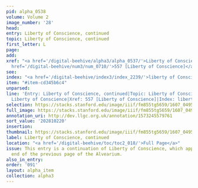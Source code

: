 ```yaml
---
pid: alpha_0538
volume: Volume 2
image_number: '28'
head:
entry: Liberty of Conscience, continued
topic: Liberty of Conscience, continued
first_letter: L
page:
add:
xref: "<a href='/digital-beehive/alpha3/alpha_0537/'>Liberty of Conscience</a>|<a
  href='/digital-beehive/num3/num_0710/'>557 [Liberty of Conscience]</a>"
see:
index: "<a href='/digital-beehive/index3/index_2239/'>liberty of Conscience</a>"
item: "#item-cd345b6c4"
unparsed:
line: 'Entry: Liberty of Conscience, continued|Topic: Liberty of Conscience, continued|Xref:
  Liberty of Conscience|Xref: 557 [Liberty of Conscience]|Index: liberty of Conscience|#item-cd345b6c4'
selection: https://stacks.stanford.edu/image/iiif/fm855tg5659/1607_0495/806,220,3002,476/full/0/default.jpg
full_image: https://stacks.stanford.edu/image/iiif/fm855tg5659/1607_0495/full/full/0/default.jpg
annotation_uri: http://dev.llgc.org.uk/annotation/1573245579761
sort_value: '202810220'
insertion:
thumbnail: https://stacks.stanford.edu/image/iiif/fm855tg5659/1607_0495/806,220,600,180/250,/0/default.jpg
label: Liberty of Conscience, continued
location: "<a href='/digital-beehive/toc/toc2_018/'>Full Page</a>"
issue: This entry is a continuation of Liberty of Conscience, which appears at the
  end of the previous page of the Alvearium.
also_in_entry:
order: '091'
layout: alpha_item
collection: alpha3
---
```

